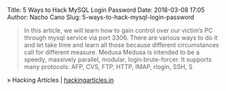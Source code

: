 Title: 5 Ways to Hack MySQL Login Password
Date: 2018-03-08 17:05
Author: Nacho Cano
Slug: 5-ways-to-hack-mysql-login-password

> In this article, we will learn how to gain control over our victim’s PC
> through mysql service via port 3306. There are various ways to do it and let
> take time and learn all those because different circumstances call for
> different measure. Medusa Medusa is intended to be a speedy, massively
> parallel, modular, login brute-forcer. It supports many protocols: AFP, CVS,
> FTP, HTTP, IMAP, rlogin, SSH, S

» Hacking Articles | [hackingarticles.in][]

  [hackingarticles.in]: http://www.hackingarticles.in/5-ways-to-hack-mysql-login-password/
    "5 Ways to Hack MySQL Login Password"
